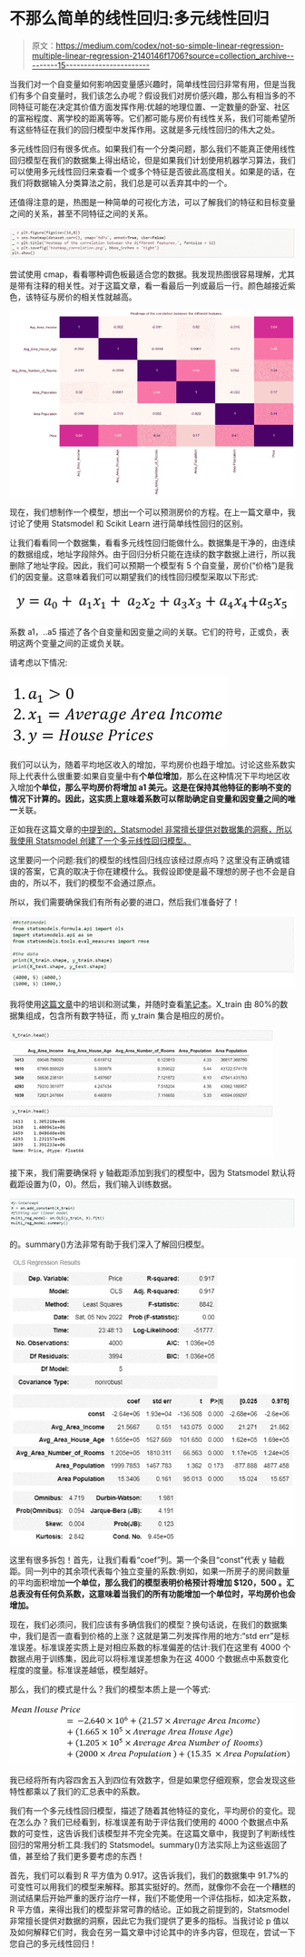 # 不那么简单的线性回归:多元线性回归

> 原文：<https://medium.com/codex/not-so-simple-linear-regression-multiple-linear-regression-2140146f1706?source=collection_archive---------15----------------------->

当我们对一个自变量如何影响因变量感兴趣时，简单线性回归非常有用，但是当我们有多个自变量时，我们该怎么办呢？假设我们对房价感兴趣，那么有相当多的不同特征可能在决定其价值方面发挥作用:优越的地理位置、一定数量的卧室、社区的富裕程度、离学校的距离等等。它们都可能与房价有线性关系，我们可能希望所有这些特征在我们的回归模型中发挥作用。这就是多元线性回归的伟大之处。

多元线性回归有很多优点。如果我们有一个分类问题，那么我们不能真正使用线性回归模型在我们的数据集上得出结论，但是如果我们计划使用机器学习算法，我们可以使用多元线性回归来查看一个或多个特征是否彼此高度相关。如果是的话，在我们将数据输入分类算法之前，我们总是可以丢弃其中的一个。

还值得注意的是，热图是一种简单的可视化方法，可以了解我们的特征和目标变量之间的关系，甚至不同特征之间的关系。

![](img/116117cb1c69ae3c9fc612471f78310a.png)

尝试使用 cmap，看看哪种调色板最适合您的数据。我发现热图很容易理解，尤其是带有注释的相关性。对于这篇文章，看一看最后一列或最后一行。颜色越接近紫色，该特征与房价的相关性就越高。

![](img/7029d3ed4cc8ee478a610a96c9c176b5.png)

现在，我们想制作一个模型，想出一个可以预测房价的方程。在上一篇文章中，我讨论了使用 Statsmodel 和 Scikit Learn 进行简单线性回归的区别。

让我们看看同一个数据集，看看多元线性回归能做什么。数据集是干净的，由连续的数据组成，地址字段除外。由于回归分析只能在连续的数字数据上进行，所以我删除了地址字段。因此，我们可以预期一个模型有 5 个自变量，房价(“价格”)是我们的因变量。这意味着我们可以期望我们的线性回归模型采取以下形式:

![](img/c7270d8833ca92e1db2ea9ec8c994027.png)

系数 a1，..a5 描述了各个自变量和因变量之间的关联。它们的符号，正或负，表明这两个变量之间的正或负关联。

请考虑以下情况:

![](img/6a6a1d9ac0ae4d4c9ceb58bc06783039.png)

我们可以认为，随着平均地区收入的增加，平均房价也趋于增加。讨论这些系数实际上代表什么很重要:如果自变量中有**个单位增加**，那么在这种情况下平均地区收入增加**个单位，**那么平均房价将增加 a1 美元。这是在保持其他特征的影响不变的情况下计算的。因此，这实质上意味着系数可以帮助确定自变量和因变量之间的**唯一**关联。

正如我在这篇文章的[中提到的，Statsmodel 非常擅长提供对数据集的洞察，所以我使用 Statsmodel 创建了一个多元线性回归模型。](/codex/linear-regression-pythonic-approaches-to-simple-linear-regression-93a75e70c520)

这里要问一个问题:我们的模型的线性回归线应该经过原点吗？这里没有正确或错误的答案，它真的取决于你在建模什么。我假设即使是最不理想的房子也不会是自由的，所以不，我们的模型不会通过原点。

所以，我们需要确保我们有所有必要的进口，然后我们准备好了！

![](img/0eff9c203df7b09b7d1edd2a7e9438ec.png)

我将使用[这篇文章](/codex/linear-regression-pythonic-approaches-to-simple-linear-regression-93a75e70c520)中的培训和测试集，并随时查看[笔记本](https://github.com/iban121/Linear-Regression-/blob/main/Regression%20Analysis.ipynb)。X_train 由 80%的数据集组成，包含所有数字特征，而 y_train 集合是相应的房价。

![](img/611f2110cb4841cfcec829bd5e4b3252.png)

接下来，我们需要确保将 y 轴截距添加到我们的模型中，因为 Statsmodel 默认将截距设置为(0，0)。然后，我们输入训练数据。

![](img/8cb32dabd6f1b505bc7aa3887b6d785e.png)

的。summary()方法非常有助于我们深入了解回归模型。

![](img/f8a6708bb5124ebc57bc76e2198183fe.png)

这里有很多拆包！首先，让我们看看“coef”列。第一个条目“const”代表 y 轴截距。同一列中的其余项代表每个独立变量的系数:例如，如果一所房子的房间数量的平均面积增加**一个单位，那么我们的模型表明价格预计将增加 **$120，500** 。汇总表没有任何负系数，这意味着当我们的所有功能增加一个单位时，平均房价也会增加。**

现在，我们必须问，我们应该有多确信我们的模型？换句话说，在我们的数据集中，我们是否一直看到价格的上涨？这就是第二列发挥作用的地方:“std err”是标准误差。标准误差实质上是对相应系数的标准偏差的估计:我们在这里有 4000 个数据点用于训练集，因此可以将标准误差想象为在这 4000 个数据点中系数变化程度的度量。标准误差越低，模型越好。

那么，我们的模式是什么？我们的模型本质上是一个等式:

![](img/217cec614517a798551a515e090c215e.png)

我已经将所有内容四舍五入到四位有效数字，但是如果您仔细观察，您会发现这些特性都乘以了我们的汇总表中的系数。

我们有一个多元线性回归模型，描述了随着其他特征的变化，平均房价的变化。现在怎么办？我们已经看到，标准误差有助于评估我们使用的 4000 个数据点中系数的可变性，这告诉我们该模型并不完全完美。在这篇文章中，我提到了判断线性回归的常用分析工具:我们的 Statsmodel。summary()方法实际上为这些返回了值，甚至给了我们更多要考虑的东西！

首先，我们可以看到 R 平方值为 0.917。这告诉我们，我们的数据集中 91.7%的可变性可以用我们的模型来解释。那其实挺好的。然而，就像你不会在一个糟糕的测试结果后开始严重的医疗治疗一样，我们不能使用一个评估指标，如决定系数，R 平方值，来得出我们的模型非常可靠的结论。正如我之前提到的，Statsmodel 非常擅长提供对数据的洞察，因此它为我们提供了更多的指标。当我讨论 p 值以及如何解释它们时，我会在另一篇文章中讨论其中的许多内容，但现在，尝试一下您自己的多元线性回归！